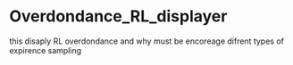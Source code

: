# Overdondance_RL_displayer
this disaply RL overdondance and why must be encoreage difrent types of expirence sampling
